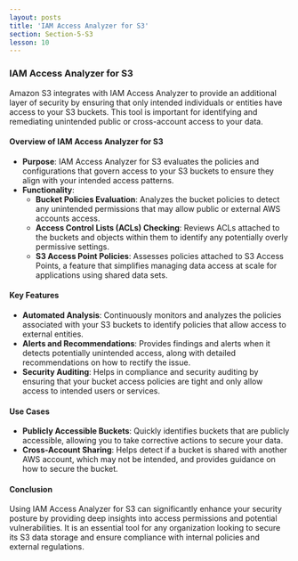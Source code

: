 ```yaml
---
layout: posts
title: 'IAM Access Analyzer for S3'
section: Section-5-S3
lesson: 10
---
```


### IAM Access Analyzer for S3

Amazon S3 integrates with IAM Access Analyzer to provide an additional layer of security by ensuring that only intended individuals or entities have access to your S3 buckets. This tool is important for identifying and remediating unintended public or cross-account access to your data.

<!-- pagebreak -->

#### Overview of IAM Access Analyzer for S3

- **Purpose**: IAM Access Analyzer for S3 evaluates the policies and configurations that govern access to your S3 buckets to ensure they align with your intended access patterns.
- **Functionality**:
  - **Bucket Policies Evaluation**: Analyzes the bucket policies to detect any unintended permissions that may allow public or external AWS accounts access.
  - **Access Control Lists (ACLs) Checking**: Reviews ACLs attached to the buckets and objects within them to identify any potentially overly permissive settings.
  - **S3 Access Point Policies**: Assesses policies attached to S3 Access Points, a feature that simplifies managing data access at scale for applications using shared data sets.
  <!-- pagebreak -->

#### Key Features

- **Automated Analysis**: Continuously monitors and analyzes the policies associated with your S3 buckets to identify policies that allow access to external entities.
- **Alerts and Recommendations**: Provides findings and alerts when it detects potentially unintended access, along with detailed recommendations on how to rectify the issue.
- **Security Auditing**: Helps in compliance and security auditing by ensuring that your bucket access policies are tight and only allow access to intended users or services.
<!-- pagebreak -->

#### Use Cases

- **Publicly Accessible Buckets**: Quickly identifies buckets that are publicly accessible, allowing you to take corrective actions to secure your data.
- **Cross-Account Sharing**: Helps detect if a bucket is shared with another AWS account, which may not be intended, and provides guidance on how to secure the bucket.
<!-- pagebreak -->

#### Conclusion

Using IAM Access Analyzer for S3 can significantly enhance your security posture by providing deep insights into access permissions and potential vulnerabilities. It is an essential tool for any organization looking to secure its S3 data storage and ensure compliance with internal policies and external regulations.
